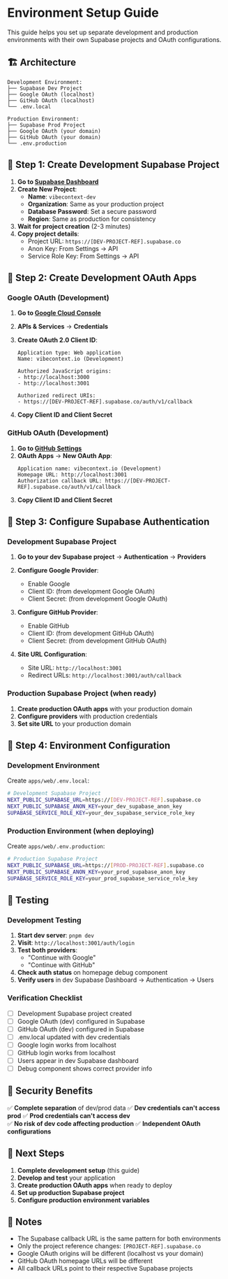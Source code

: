 # Environment Setup Guide

This guide helps you set up separate development and production environments with their own Supabase projects and OAuth configurations.

## 🏗️ Architecture

```
Development Environment:
├── Supabase Dev Project
├── Google OAuth (localhost)
├── GitHub OAuth (localhost)
└── .env.local

Production Environment:
├── Supabase Prod Project
├── Google OAuth (your domain)
├── GitHub OAuth (your domain)
└── .env.production
```

## 🔧 Step 1: Create Development Supabase Project

1. **Go to [Supabase Dashboard](https://supabase.com/dashboard)**
2. **Create New Project**:
   - **Name**: `vibecontext-dev`
   - **Organization**: Same as your production project
   - **Database Password**: Set a secure password
   - **Region**: Same as production for consistency
3. **Wait for project creation** (2-3 minutes)
4. **Copy project details**:
   - Project URL: `https://[DEV-PROJECT-REF].supabase.co`
   - Anon Key: From Settings → API
   - Service Role Key: From Settings → API

## 🔧 Step 2: Create Development OAuth Apps

### Google OAuth (Development)

1. **Go to [Google Cloud Console](https://console.cloud.google.com/)**
2. **APIs & Services** → **Credentials**
3. **Create OAuth 2.0 Client ID**:

   ```
   Application type: Web application
   Name: vibecontext.io (Development)

   Authorized JavaScript origins:
   - http://localhost:3000
   - http://localhost:3001

   Authorized redirect URIs:
   - https://[DEV-PROJECT-REF].supabase.co/auth/v1/callback
   ```

4. **Copy Client ID and Client Secret**

### GitHub OAuth (Development)

1. **Go to [GitHub Settings](https://github.com/settings/developers)**
2. **OAuth Apps** → **New OAuth App**:
   ```
   Application name: vibecontext.io (Development)
   Homepage URL: http://localhost:3001
   Authorization callback URL: https://[DEV-PROJECT-REF].supabase.co/auth/v1/callback
   ```
3. **Copy Client ID and Client Secret**

## 🔧 Step 3: Configure Supabase Authentication

### Development Supabase Project

1. **Go to your dev Supabase project** → **Authentication** → **Providers**

2. **Configure Google Provider**:

   - Enable Google
   - Client ID: (from development Google OAuth)
   - Client Secret: (from development Google OAuth)

3. **Configure GitHub Provider**:

   - Enable GitHub
   - Client ID: (from development GitHub OAuth)
   - Client Secret: (from development GitHub OAuth)

4. **Site URL Configuration**:
   - Site URL: `http://localhost:3001`
   - Redirect URLs: `http://localhost:3001/auth/callback`

### Production Supabase Project (when ready)

1. **Create production OAuth apps** with your production domain
2. **Configure providers** with production credentials
3. **Set site URL** to your production domain

## 🔧 Step 4: Environment Configuration

### Development Environment

Create `apps/web/.env.local`:

```bash
# Development Supabase Project
NEXT_PUBLIC_SUPABASE_URL=https://[DEV-PROJECT-REF].supabase.co
NEXT_PUBLIC_SUPABASE_ANON_KEY=your_dev_supabase_anon_key
SUPABASE_SERVICE_ROLE_KEY=your_dev_supabase_service_role_key
```

### Production Environment (when deploying)

Create `apps/web/.env.production`:

```bash
# Production Supabase Project
NEXT_PUBLIC_SUPABASE_URL=https://[PROD-PROJECT-REF].supabase.co
NEXT_PUBLIC_SUPABASE_ANON_KEY=your_prod_supabase_anon_key
SUPABASE_SERVICE_ROLE_KEY=your_prod_supabase_service_role_key
```

## 🧪 Testing

### Development Testing

1. **Start dev server**: `pnpm dev`
2. **Visit**: `http://localhost:3001/auth/login`
3. **Test both providers**:
   - "Continue with Google"
   - "Continue with GitHub"
4. **Check auth status** on homepage debug component
5. **Verify users** in dev Supabase Dashboard → Authentication → Users

### Verification Checklist

- [ ] Development Supabase project created
- [ ] Google OAuth (dev) configured in Supabase
- [ ] GitHub OAuth (dev) configured in Supabase
- [ ] .env.local updated with dev credentials
- [ ] Google login works from localhost
- [ ] GitHub login works from localhost
- [ ] Users appear in dev Supabase dashboard
- [ ] Debug component shows correct provider info

## 🔐 Security Benefits

✅ **Complete separation** of dev/prod data
✅ **Dev credentials can't access prod**
✅ **Prod credentials can't access dev**  
✅ **No risk of dev code affecting production**
✅ **Independent OAuth configurations**

## 🚀 Next Steps

1. **Complete development setup** (this guide)
2. **Develop and test** your application
3. **Create production OAuth apps** when ready to deploy
4. **Set up production Supabase project**
5. **Configure production environment variables**

## 📝 Notes

- The Supabase callback URL is the same pattern for both environments
- Only the project reference changes: `[PROJECT-REF].supabase.co`
- Google OAuth origins will be different (localhost vs your domain)
- GitHub OAuth homepage URLs will be different
- All callback URLs point to their respective Supabase projects
